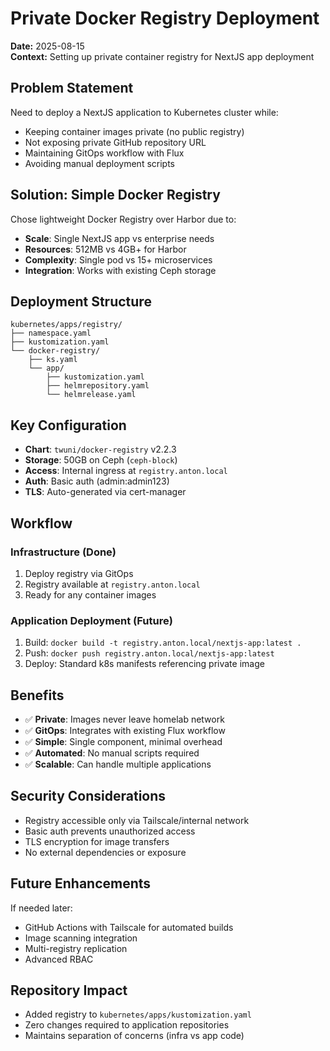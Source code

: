 # Private Docker Registry Deployment

**Date:** 2025-08-15  
**Context:** Setting up private container registry for NextJS app deployment

## Problem Statement

Need to deploy a NextJS application to Kubernetes cluster while:
- Keeping container images private (no public registry)
- Not exposing private GitHub repository URL
- Maintaining GitOps workflow with Flux
- Avoiding manual deployment scripts

## Solution: Simple Docker Registry

Chose lightweight Docker Registry over Harbor due to:
- **Scale**: Single NextJS app vs enterprise needs
- **Resources**: 512MB vs 4GB+ for Harbor
- **Complexity**: Single pod vs 15+ microservices
- **Integration**: Works with existing Ceph storage

## Deployment Structure

```
kubernetes/apps/registry/
├── namespace.yaml
├── kustomization.yaml
└── docker-registry/
    ├── ks.yaml
    └── app/
        ├── kustomization.yaml
        ├── helmrepository.yaml
        └── helmrelease.yaml
```

## Key Configuration

- **Chart**: `twuni/docker-registry` v2.2.3
- **Storage**: 50GB on Ceph (`ceph-block`)
- **Access**: Internal ingress at `registry.anton.local`
- **Auth**: Basic auth (admin:admin123)
- **TLS**: Auto-generated via cert-manager

## Workflow

### Infrastructure (Done)
1. Deploy registry via GitOps
2. Registry available at `registry.anton.local`
3. Ready for any container images

### Application Deployment (Future)
1. Build: `docker build -t registry.anton.local/nextjs-app:latest .`
2. Push: `docker push registry.anton.local/nextjs-app:latest`
3. Deploy: Standard k8s manifests referencing private image

## Benefits

- ✅ **Private**: Images never leave homelab network
- ✅ **GitOps**: Integrates with existing Flux workflow
- ✅ **Simple**: Single component, minimal overhead
- ✅ **Automated**: No manual scripts required
- ✅ **Scalable**: Can handle multiple applications

## Security Considerations

- Registry accessible only via Tailscale/internal network
- Basic auth prevents unauthorized access
- TLS encryption for image transfers
- No external dependencies or exposure

## Future Enhancements

If needed later:
- GitHub Actions with Tailscale for automated builds
- Image scanning integration
- Multi-registry replication
- Advanced RBAC

## Repository Impact

- Added registry to `kubernetes/apps/kustomization.yaml`
- Zero changes required to application repositories
- Maintains separation of concerns (infra vs app code)